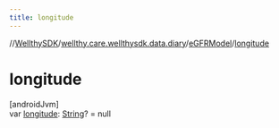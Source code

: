 ```yaml
---
title: longitude
---
```

//[WellthySDK](../../../index.html)/[wellthy.care.wellthysdk.data.diary](../index.html)/[eGFRModel](index.html)/[longitude](longitude.html)



# longitude



[androidJvm]\
var [longitude](longitude.html): [String](https://kotlinlang.org/api/latest/jvm/stdlib/kotlin/-string/index.html)? = null




